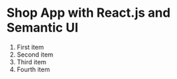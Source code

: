 
# Shop App with React.js and Semantic UI 


<ol>
  <li>First item</li>
  <li>Second item</li>
  <li>Third item</li>
  <li>Fourth item</li>
</ol>
